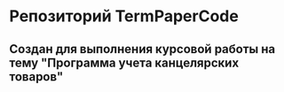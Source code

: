 # Репозиторий TermPaperCode
## Создан для выполнения курсовой работы на тему "Программа учета канцелярских товаров"
